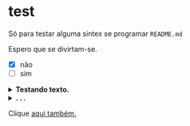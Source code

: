 # test
Só para testar alguma sintex se programar `README.md`

  Espero que se divirtam-se.

- [x] não
- [ ] sim

<details><summary><b>Testando texto.</b></summary>
<br>
 <p>
  Clica no <b>nosso</b> sumário de baixo.
 </p>
</br>
</details>
<details><summary><b>. . .</b></summary>
  <br>
  <p>
    <img src="https://github.com/SrOtaku/teste/blob/master-main/github-pictures/download.jpeg" alt="" width="200" height="200" align="center">
    <br>
   Olha o meme comunista
   [site](https://github.com/SrOtaku/teste/blob/master-main/github-pictures/download.jpeg)
  </p>
</details>

Clique [aqui também.](https://github.com/SrOtaku/teste/tree/master-main/github-pictures)

